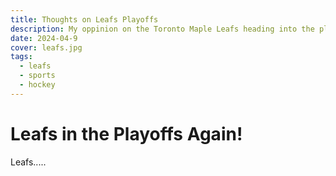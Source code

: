 ```yaml
---
title: Thoughts on Leafs Playoffs
description: My oppinion on the Toronto Maple Leafs heading into the playloffs...
date: 2024-04-9
cover: leafs.jpg
tags:
  - leafs
  - sports
  - hockey
---
```


# Leafs in the Playoffs Again!

Leafs.....